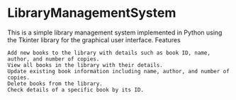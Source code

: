 # LibraryManagementSystem
This is a simple library management system implemented in Python using the Tkinter library for the graphical user interface.
Features

    Add new books to the library with details such as book ID, name, author, and number of copies.
    View all books in the library with their details.
    Update existing book information including name, author, and number of copies.
    Delete books from the library.
    Check details of a specific book by its ID.
    
